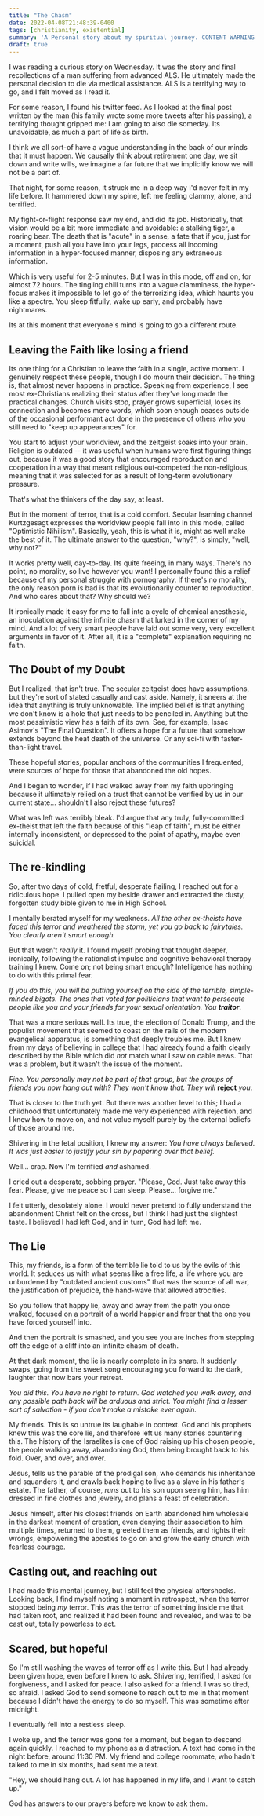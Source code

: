 ```yaml
---
title: "The Chasm"
date: 2022-04-08T21:48:39-0400
tags: [christianity, existential]
summary: 'A Personal story about my spiritual journey. CONTENT WARNING: Addresses topics that may trigger existential fears and/or crises.'
draft: true
---
```


I was reading a curious story on Wednesday. It was the story and final recollections of a man suffering from advanced ALS. He ultimately made the personal decision to die via medical assistance. ALS is a terrifying way to go, and I felt moved as I read it.

For some reason, I found his twitter feed. As I looked at the final post written by the man (his family wrote some more tweets after his passing), a terrifying thought gripped me: I am going to also die someday. Its unavoidable, as much a part of life as birth.

I think we all sort-of have a vague understanding in the back of our minds that it must happen. We causally think about retirement one day, we sit down and write wills, we imagine a far future that we implicitly know we will not be a part of.

That night, for some reason, it struck me in a deep way I'd never felt in my life before. It hammered down my spine, left me feeling clammy, alone, and terrified.

My fight-or-flight response saw my end, and did its job. Historically, that vision would be a bit more immediate and avoidable: a stalking tiger, a roaring bear. The death that is "acute" in a sense, a fate that if you, just for a moment, push all you have into your legs, process all incoming information in a hyper-focused manner, disposing any extraneous information.

Which is very useful for 2-5 minutes. But I was in this mode, off and on, for almost 72 hours. The tingling chill turns into a vague clamminess, the hyper-focus makes it impossible to let go of the terrorizing idea, which haunts you like a spectre. You sleep fitfully, wake up early, and probably have nightmares.

Its at this moment that everyone's mind is going to go a different route.

## Leaving the Faith like losing a friend

Its one thing for a Christian to leave the faith in a single, active moment. I genuinely respect these people, though I do mourn their decision. The thing is, that almost never happens in practice. Speaking from experience, I see most ex-Christians realizing their status after they've long made the practical changes. Church visits stop, prayer grows superficial, loses its connection and becomes mere words, which soon enough ceases outside of the occasional performant act done in the presence of others who you still need to "keep up appearances" for.

You start to adjust your worldview, and the zeitgeist soaks into your brain. Religion is outdated -- it was useful when humans were first figuring things out, because it was a good story that encouraged reproduction and cooperation in a way that meant religious out-competed the non-religious, meaning that it was selected for as a result of long-term evolutionary pressure.

That's what the thinkers of the day say, at least.

But in the moment of terror, that is a cold comfort. Secular learning channel Kurtzgesagt expresses the worldview people fall into in this mode, called "Optimistic Nihilism". Basically, yeah, this is what it is, might as well make the best of it. The ultimate answer to the question, "why?", is simply, "well, why not?"

It works pretty well, day-to-day. Its quite freeing, in many ways. There's no point, no morality, so live however you want! I personally found this a relief because of my personal struggle with pornography. If there's no morality, the only reason porn is bad is that its evolutionarily counter to reproduction. And who cares about that? Why should we?

It ironically made it easy for me to fall into a cycle of chemical anesthesia, an inoculation against the infinite chasm that lurked in the corner of my mind. And a lot of very smart people have laid out some very, very excellent arguments in favor of it. After all, it is a "complete" explanation requiring no faith.

## The Doubt of my Doubt

But I realized, that isn't true. The secular zeitgeist does have assumptions, but they're sort of stated casually and cast aside. Namely, it sneers at the idea that anything is truly unknowable. The implied belief is that anything we don't know is a hole that just needs to be penciled in. Anything but the most pessimistic view has a faith of its own. See, for example, Issac Asimov's "The Final Question". It offers a hope for a future that somehow extends beyond the heat death of the universe. Or any sci-fi with faster-than-light travel.

These hopeful stories, popular anchors of the communities I frequented, were sources of hope for those that abandoned the old hopes.

And I began to wonder, if I had walked away from my faith upbringing because it ultimately relied on a trust that cannot be verified by us in our current state... shouldn't I also reject these futures?

What was left was terribly bleak. I'd argue that any truly, fully-committed ex-theist that left the faith because of this "leap of faith", must be either internally inconsistent, or depressed to the point of apathy, maybe even suicidal.

## The re-kindling

So, after two days of cold, fretful, desperate flailing, I reached out for a ridiculous hope. I pulled open my beside drawer and extracted the dusty, forgotten study bible given to me in High School.

I mentally berated myself for my weakness. *All the other ex-theists have faced this terror and weathered the storm, yet you go back to fairytales. You clearly aren't smart enough.*

But that wasn't *really* it. I found myself probing that thought deeper, ironically, following the rationalist impulse and cognitive behavioral therapy training I knew. Come on; not being smart enough? Intelligence has nothing to do with this primal fear.

*If you do this, you will be putting yourself on the side of the terrible, simple-minded bigots. The ones that voted for politicians that want to persecute people like you and your friends for your sexual orientation. You **traitor***.

That was a more serious wall. Its true, the election of Donald Trump, and the populist movement that seemed to coast on the rails of the modern evangelical apparatus, is something that deeply troubles me. But I knew from my days of believing in college that I had already found a faith clearly described by the Bible which did *not* match what I saw on cable news. That was a problem, but it wasn't the issue of the moment.

*Fine. You personally may not be part of that group, but the groups of friends you now hang out with? They won't know that. They will* **reject** *you*.

That is closer to the truth yet. But there was another level to this; I had a childhood that unfortunately made me very experienced with rejection, and I knew how to move on, and not value myself purely by the external beliefs of those around me.

Shivering in the fetal position, I knew my answer: *You have always believed. It was just easier to justify your sin by papering over that belief.*

Well... crap. Now I'm terrified *and* ashamed.

I cried out a desperate, sobbing prayer. "Please, God. Just take away this fear. Please, give me peace so I can sleep. Please... forgive me."

I felt utterly, desolately alone. I would never pretend to fully understand the abandonment Christ felt on the cross, but I think I had just the slightest taste. I believed I had left God, and in turn, God had left me.

## The Lie

This, my friends, is a form of the terrible lie told to us by the evils of this world. It seduces us with what seems like a free life, a life where you are unburdened by "outdated ancient customs" that was the source of all war, the justification of prejudice, the hand-wave that allowed atrocities.

So you follow that happy lie, away and away from the path you once walked, focused on a portrait of a world happier and freer that the one you have forced yourself into.

And then the portrait is smashed, and you see you are inches from stepping off the edge of a cliff into an infinite chasm of death.

At that dark moment, the lie is nearly complete in its snare. It suddenly swaps, going from the sweet song encouraging you forward to the dark, laughter that now bars your retreat.

*You did this. You have no right to return. God watched you walk away, and any possible path back will be arduous and strict. You might find a lesser sort of salvation - if you don't make a mistake ever again.*

My friends. This is so untrue its laughable in context. God and his prophets knew this was the core lie, and therefore left us many stories countering this. The history of the Israelites is one of God raising up his chosen people, the people walking away, abandoning God, then being brought back to his fold. Over, and over, and over.

Jesus, tells us the parable of the prodigal son, who demands his inheritance and squanders it, and crawls back hoping to live as a slave in his father's estate. The father, of course, *runs* out to his son upon seeing him, has him dressed in fine clothes and jewelry, and plans a feast of celebration.

Jesus himself, after his closest friends on Earth abandoned him wholesale in the darkest moment of creation, even denying their association to him multiple times, returned to them, greeted them as friends, and rights their wrongs, empowering the apostles to go on and grow the early church with fearless courage.

## Casting out, and reaching out

I had made this mental journey, but I still feel the physical aftershocks. Looking back, I find myself noting a moment in retrospect, when the terror stopped being *my* terror. This was the terror of something inside me that had taken root, and realized it had been found and revealed, and was to be cast out, totally powerless to act.

## Scared, but hopeful

So I'm still washing the waves of terror off as I write this. But I had already been given hope, even before I knew to ask. Shivering, terrified, I asked for forgiveness, and I asked for peace. I also asked for a friend. I was so tired, so afraid. I asked God to send someone to reach out to me in that moment because I didn't have the energy to do so myself. This was sometime after midnight.

I eventually fell into a restless sleep.

I woke up, and the terror was gone for a moment, but began to descend again quickly. I reached to my phone as a distraction. A text had come in the night before, around 11:30 PM. My friend and college roommate, who hadn't talked to me in six months, had sent me a text.

"Hey, we should hang out. A lot has happened in my life, and I want to catch up."

God has answers to our prayers before we know to ask them.